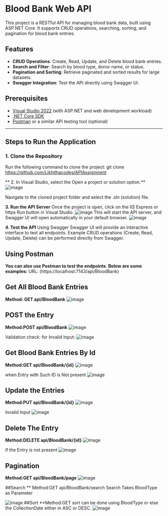 # Blood Bank Web API

This project is a RESTful API for managing blood bank data, built using ASP.NET Core. It supports CRUD operations, searching, sorting, and pagination for blood bank entries.

## Features

- **CRUD Operations**: Create, Read, Update, and Delete blood bank entries.
- **Search and Filter**: Search by blood type, donor name, or status.
- **Pagination and Sorting**: Retrieve paginated and sorted results for large datasets.
- **Swagger Integration**: Test the API directly using Swagger UI.

## Prerequisites

- [Visual Studio 2022](https://visualstudio.microsoft.com/downloads/) (with ASP.NET and web development workload)
- [.NET Core SDK](https://dotnet.microsoft.com/download/dotnet)
- [Postman](https://www.postman.com/) or a similar API testing tool (optional)

---

## Steps to Run the Application

### 1. Clone the Repository
Run the following command to clone the project:
git clone https://github.com/Likhithacodes/APIAssignment

** 2. In Visual Studio, select the Open a project or solution option.**
![image](https://github.com/user-attachments/assets/6c80d8a0-d7df-4813-81eb-eb3260e05286)


Navigate to the cloned project folder and select the .sln (solution) file.

**3. Run the API Server**
Once the project is open, click on the IIS Express or https Run button in Visual Studio.
![image](https://github.com/user-attachments/assets/2d617b6b-b28a-449b-8173-50c9c75c4043)
This will start the API server, and Swagger UI will open automatically in your default browser.
![image](https://github.com/user-attachments/assets/93afc0f8-e9fc-4fe2-ab16-60f8dc06a17f)

**4. Test the API**
Using Swagger
Swagger UI will provide an interactive interface to test all endpoints.
Example CRUD operations (Create, Read, Update, Delete) can be performed directly from Swagger.

## Using Postman
**You can also use Postman to test the endpoints. Below are some examples:**
URL: (https://localhost:7143/api/BloodBank)

## Get All Blood Bank Entries
**Method: GET api/BloodBank**
![image](https://github.com/user-attachments/assets/4c23e1f9-8d93-4e39-bb54-ff97d8483569)

## POST the Entry
**Method:POST api/BloodBank**
![image](https://github.com/user-attachments/assets/0214e05d-cdcc-4f3f-a1d7-45030c716684)

Validation check:
for Invalid Input:
![image](https://github.com/user-attachments/assets/685b9004-5f2d-4b9a-b852-1f96781f6c8b)

## Get Blood Bank Entries By Id
**Method:GET api/BloodBank/{id}**
![image](https://github.com/user-attachments/assets/1a6062bf-07ce-4982-8ab9-5d957ab19cf9)

when Entry with Such ID is Not present
![image](https://github.com/user-attachments/assets/4d28d3db-321c-4824-b063-0d20fdb3f68f)

## Update the Entries
**Method:PUT api/BloodBank/{id}**
![image](https://github.com/user-attachments/assets/6ce7b9a5-6a69-4abe-8549-39fcb10bb369)

Invalid Input
![image](https://github.com/user-attachments/assets/e35c233a-30f6-4d3d-88c2-6039080efce9)

## Delete The Entry
**Method:DELETE api/BloodBank/{id}**
![image](https://github.com/user-attachments/assets/60e0283e-7e5f-4a1b-abaa-fd693f7e8753)

If the Entry is not present
![image](https://github.com/user-attachments/assets/f7bf828d-f735-43dc-9cae-0cac3cb558ca)

## Pagination
**Method:GET api/BloodBank/page**
![image](https://github.com/user-attachments/assets/08422e7f-5692-497a-b40b-2f44eb01efc9)

##Search 
** Method:GET api/BloodBank/search
Search Takes BloodType as Parameter

![image](https://github.com/user-attachments/assets/1402da4a-462a-4ba6-83ff-6679702f16b3)
##Sort
**Method:GET
sort can be done using BloodType or else the CollectionDate either in ASC or DESC.
![image](https://github.com/user-attachments/assets/a61aec33-f520-4484-8c82-3e4d7202479c)
